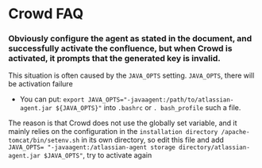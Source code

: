 # Crowd FAQ

### Obviously configure the agent as stated in the document, and successfully activate the confluence, but when Crowd is activated, it prompts that the generated key is invalid.
This situation is often caused by the `JAVA_OPTS` setting. `JAVA_OPTS`, there will be activation failure
   * You can put: `export JAVA_OPTS="-javaagent:/path/to/atlassian-agent.jar ${JAVA_OPTS}"` into `.bashrc` or `. bash_profile` such a file.

The reason is that Crowd does not use the globally set variable, and it mainly relies on the configuration in the `installation directory /apache-tomcat/bin/setenv.sh` in its own directory, so edit this file and add `JAVA_OPTS= "-javaagent:/atlassian-agent storage directory/atlassian-agent.jar $JAVA_OPTS"`, try to activate again




